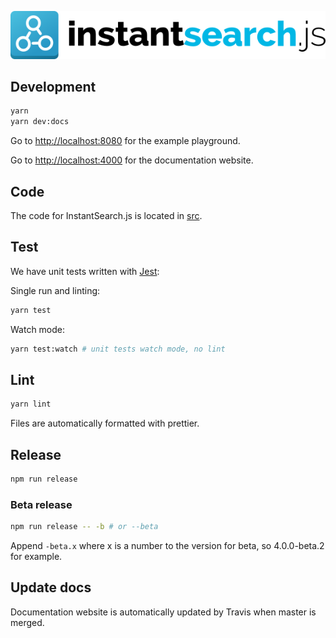 [![InstantSearch.js logo][logo]][website]

## Development

```sh
yarn
yarn dev:docs
```

Go to <http://localhost:8080> for the example playground.

Go to <http://localhost:4000> for the documentation website.

## Code

The code for InstantSearch.js is located in [src](src).

## Test

We have unit tests written with [Jest](https://facebook.github.io/jest/):

Single run and linting:
```sh
yarn test
```

Watch mode:
```sh
yarn test:watch # unit tests watch mode, no lint
```

## Lint

```sh
yarn lint
```

Files are automatically formatted with prettier.

## Release

```sh
npm run release
```

### Beta release

```sh
npm run release -- -b # or --beta
```

Append `-beta.x` where x is a number to the version for beta, so 4.0.0-beta.2 for example.

## Update docs

Documentation website is automatically updated by Travis when master is merged.

[logo]: ./docs/readme-logo.png
[website]: https://community.algolia.com/instantsearch.js
